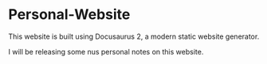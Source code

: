 # Personal-Website
This website is built using Docusaurus 2, a modern static website generator.

I will be releasing some nus personal notes on this website.

